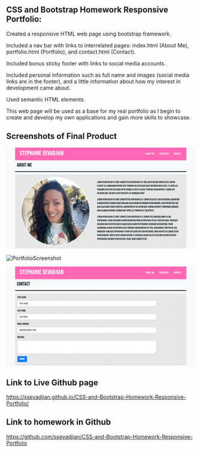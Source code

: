 ## CSS and Bootstrap Homework Responsive Portfolio:
Created a responsive HTML web page using bootstrap framework.

Included a nav bar with links to interrelated pages: index.html (About Me), portfolio.html (Portfolio), and contact.html (Contact).
 
Included bonus sticky footer with links to social media accounts.

Included personal information such as full name and images (social media links are in the footer), and a little information about how my interest in development came about.

Used semantic HTML elements.

This web page will be used as a base for my real portfolio as I begin to create and develop my own applications and gain more skills to showcase. 


## Screenshots of Final Product

![AboutMeScreenshot](./images/AboutMeScreenshot.png)

![PortfolioScreenshot](./images/PortfolioScreenshot.png)

![ContactScreenshot](./images/ContactScreenshot.png)


## Link to Live Github page
https://ssevadjian.github.io/CSS-and-Bootstrap-Homework-Responsive-Portfolio/

## Link to homework in Github
https://github.com/ssevadjian/CSS-and-Bootstrap-Homework-Responsive-Portfolio